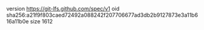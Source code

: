 version https://git-lfs.github.com/spec/v1
oid sha256:a21f9f803caed72492a088242f207706677ad3db2b9127873e3a11b616a11b0e
size 1612
